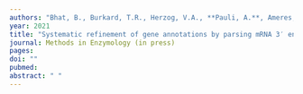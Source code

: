```yaml
---
authors: "Bhat, B., Burkard, T.R., Herzog, V.A., **Pauli, A.**, Ameres, S.L." 
year: 2021
title: "Systematic refinement of gene annotations by parsing mRNA 3′ end sequencing datasets"
journal: Methods in Enzymology (in press)
pages: 
doi: ""
pubmed: 
abstract: " "
---
```

